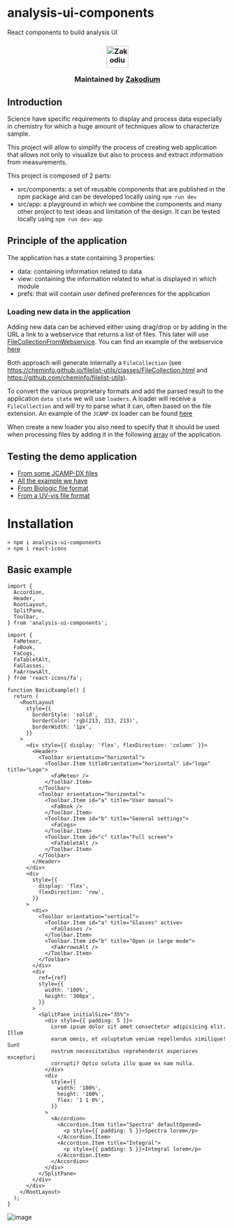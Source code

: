 # analysis-ui-components

React components to build analysis UI

<h3 align="center">

  <a href="https://www.zakodium.com">
    <img src="https://www.zakodium.com/brand/zakodium-logo-white.svg" width="50" alt="Zakodium logo" />
  </a>

  <p>
    Maintained by <a href="https://www.zakodium.com">Zakodium</a>
  </p>
</h3>

## Introduction

Science have specific requirements to display and process data especially in chemistry for which a huge amount of techniques allow to characterize sample.

This project will allow to simplify the process of creating web application that allows not only to visualize but also to process and extract information from measurements.

This project is composed of 2 parts:

- src/components: a set of reusable components that are published in the npm package and can be developed locally using `npm run dev`
- src/app: a playground in which we combine the components and many other project to test ideas and limitation of the design. It can be tested locally using `npm run dev-app`

## Principle of the application

The application has a state containing 3 properties:

- data: containing information related to data
- view: containing the information related to what is displayed in which module
- prefs: that will contain user defined preferences for the application

### Loading new data in the application

Adding new data can be achieved either using drag/drop or by adding in the URL a link to a webservice that returns a list of files. This later will use [FileCollectionFromWebservice](https://cheminfo.github.io/filelist-utils/modules.html#fileCollectionFromWebservice). You can find an example of the webservice [here](https://zakodium-oss.github.io/analysis-dataset/jdx.json)

Both approach will generate internally a `FileCollection` (see https://cheminfo.github.io/filelist-utils/classes/FileCollection.html and https://github.com/cheminfo/filelist-utils).

To convert the various proprietary formats and add the parsed result to the application `data state` we will use `loaders`. A loader will receive a `FileCollection` and will try to parse what it can, often based on the file extension. An example of the `JCAMP-DX` loader can be found [here](https://github.com/zakodium-oss/analysis-ui-components/blob/6f36ab05af11f848d4ed98eb10c99184a713ae97/src/app/data/loaders/jcampLoader.ts)

When create a new loader you also need to specify that it should be used when processing files by adding it in the following [array](https://github.com/zakodium-oss/analysis-ui-components/blob/6f36ab05af11f848d4ed98eb10c99184a713ae97/src/app/context/load.ts#L15-L16) of the application.

## Testing the demo application

- [From some JCAMP-DX files](https://zakodium-oss.github.io/analysis-ui-components/?filelist=https://zakodium-oss.github.io/analysis-dataset/jdx.json)
- [All the example we have](https://zakodium-oss.github.io/analysis-ui-components/?filelist=https://zakodium-oss.github.io/analysis-dataset/full.json)
- [From Biologic file format](https://zakodium-oss.github.io/analysis-ui-components/?filelist=https://zakodium-oss.github.io/analysis-dataset/biologic.json)
- [From a UV-vis file format](https://zakodium-oss.github.io/analysis-ui-components/?filelist=https://zakodium-oss.github.io/analysis-dataset/uvvis.json)

# Installation

```
> npm i analysis-ui-components
> npm i react-icons
```

## Basic example

```tsx
import {
  Accordion,
  Header,
  RootLayout,
  SplitPane,
  Toolbar,
} from 'analysis-ui-components';

import {
  FaMeteor,
  FaBook,
  FaCogs,
  FaTabletAlt,
  FaGlasses,
  FaArrowsAlt,
} from 'react-icons/fa';

function BasicExample() {
  return (
    <RootLayout
      style={{
        borderStyle: 'solid',
        borderColor: 'rgb(213, 213, 213)',
        borderWidth: '1px',
      }}
    >
      <div style={{ display: 'flex', flexDirection: 'column' }}>
        <Header>
          <Toolbar orientation="horizontal">
            <Toolbar.Item titleOrientation="horizontal" id="logo" title="Logo">
              <FaMeteor />
            </Toolbar.Item>
          </Toolbar>
          <Toolbar orientation="horizontal">
            <Toolbar.Item id="a" title="User manual">
              <FaBook />
            </Toolbar.Item>
            <Toolbar.Item id="b" title="General settings">
              <FaCogs>
            </Toolbar.Item>
            <Toolbar.Item id="c" title="Full screen">
              <FaTabletAlt />
            </Toolbar.Item>
          </Toolbar>
        </Header>
      </div>
      <div
        style={{
          display: 'flex',
          flexDirection: 'row',
        }}
      >
        <div>
          <Toolbar orientation="vertical">
            <Toolbar.Item id="a" title="Glasses" active>
              <FaGlasses />
            </Toolbar.Item>
            <Toolbar.Item id="b" title="Open in large mode">
              <FaArrowsAlt />
            </Toolbar.Item>
          </Toolbar>
        </div>
        <div
          ref={ref}
          style={{
            width: '100%',
            height: '300px',
          }}
        >
          <SplitPane initialSize="35%">
            <div style={{ padding: 5 }}>
              Lorem ipsum dolor sit amet consectetur adipisicing elit. Illum
              earum omnis, et voluptatum veniam repellendus similique! Sunt
              nostrum necessitatibus reprehenderit asperiores excepturi
              corrupti? Optio soluta illo quae ex nam nulla.
            </div>
            <div
              style={{
                width: '100%',
                height: '100%',
                flex: '1 1 0%',
              }}
            >
              <Accordion>
                <Accordion.Item title="Spectra" defaultOpened>
                  <p style={{ padding: 5 }}>Spectra lorem</p>
                </Accordion.Item>
                <Accordion.Item title="Integral">
                  <p style={{ padding: 5 }}>Integral lorem</p>
                </Accordion.Item>
              </Accordion>
            </div>
          </SplitPane>
        </div>
      </div>
    </RootLayout>
  );
}
```

![image](https://user-images.githubusercontent.com/30870051/133239548-fe002213-53e5-44ab-8d44-39aaebe65152.png)
